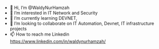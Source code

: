 - 👋 Hi, I’m @WaldyNurHamzah
- 👀 I’m interested in IT Network and Security 
- 🌱 I’m currently learning DEVNET,
- 💞️ I’m looking to collaborate on IT Automation, Devnet, IT infrastructure projects
- 📫 How to reach me Linkedin https://www.linkedin.com/in/waldynurhamzah/

<!---
WaldyNurHamzah/WaldyNurHamzah is a ✨ special ✨ repository because its `README.md` (this file) appears on your GitHub profile.
You can click the Preview link to take a look at your changes.
--->
